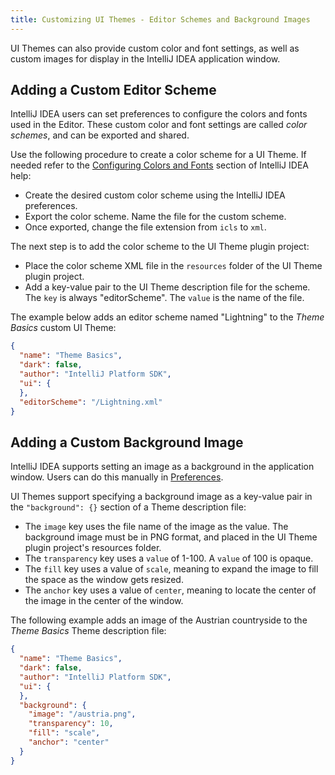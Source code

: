 ```yaml
---
title: Customizing UI Themes - Editor Schemes and Background Images
---
```


UI Themes can also provide custom color and font settings, as well as custom images for display in the IntelliJ IDEA application window.
 
## Adding a Custom Editor Scheme
IntelliJ IDEA users can set preferences to configure the colors and fonts used in the Editor. 
These custom color and font settings are called _color schemes_, and can be exported and shared.

Use the following procedure to create a color scheme for a UI Theme. 
If needed refer to the [Configuring Colors and Fonts](https://www.jetbrains.com/help/idea/configuring-colors-and-fonts.html) section of IntelliJ IDEA help:
* Create the desired custom color scheme using the IntelliJ IDEA preferences.
* Export the color scheme. Name the file for the custom scheme.
* Once exported, change the file extension from `icls` to `xml`. 

The next step is to add the color scheme to the UI Theme plugin project:
* Place the color scheme XML file in the `resources` folder of the UI Theme plugin project.
* Add a key-value pair to the UI Theme description file for the scheme. 
The `key` is always "editorScheme". The `value` is the name of the file.

The example below adds an editor scheme named "Lightning" to the _Theme Basics_ custom UI Theme:
```json
{
  "name": "Theme Basics",
  "dark": false,
  "author": "IntelliJ Platform SDK",
  "ui": {
  },
  "editorScheme": "/Lightning.xml"
}
```

## Adding a Custom Background Image
IntelliJ IDEA supports setting an image as a background in the application window. 
Users can do this manually in [Preferences](https://www.jetbrains.com/help/idea/setting-background-image.html).

UI Themes support specifying a background image as a key-value pair in the `"background": {}` section of a Theme description file:
* The `image` key uses the file name of the image as the value.
The background image must be in PNG format, and placed in the UI Theme plugin project's resources folder. 
* The `transparency` key uses a `value` of 1-100. 
A `value` of 100 is opaque.
* The `fill` key uses a value of `scale`, meaning to expand the image to fill the space as the window gets resized.
* The `anchor` key uses a value of `center`, meaning to locate the center of the image in the center of the window. 


The following example adds an image of the Austrian countryside to the _Theme Basics_
Theme description file:
```json
{
  "name": "Theme Basics",
  "dark": false,
  "author": "IntelliJ Platform SDK",
  "ui": {
  },
  "background": {
    "image": "/austria.png",
    "transparency": 10,
    "fill": "scale",
    "anchor": "center"
  }
}
```